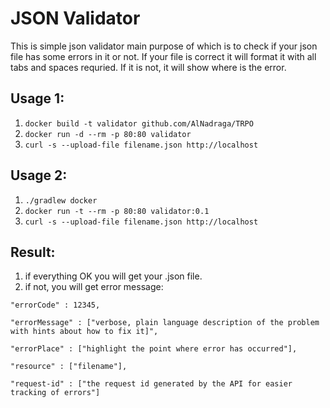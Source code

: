 # JSON Validator
This is simple json validator main purpose of which is to check if your json file has some errors in it or not. 
If your file is correct it will format it with all tabs and spaces requried. If it is not, it will show where is the error.

## Usage 1:
1) `docker build -t validator github.com/AlNadraga/TRPO`
2) `docker run -d --rm -p 80:80 validator`
3) `curl -s --upload-file filename.json http://localhost`

## Usage 2:
1) `./gradlew docker`
2) `docker run -t --rm -p 80:80 validator:0.1`
3) `curl -s --upload-file filename.json http://localhost`

## Result:
1) if everything OK you will get your .json file.
2) if not, you will get error message:

` "errorCode" : 12345, `

` "errorMessage" : ["verbose, plain language description of the problem with hints about how to fix it]", `

` "errorPlace" : ["highlight the point where error has occurred"], `

` "resource" : ["filename"], `

` "request-id" : ["the request id generated by the API for easier tracking of errors"] `
